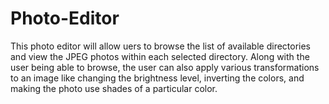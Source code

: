 # Photo-Editor

This photo editor will allow uers to browse the list of available directories and view the JPEG photos within each selected directory.
Along with the user being able to browse, the user can also apply various transformations to an image like changing the brightness level, inverting the colors, and making the photo use shades of a particular color.  
